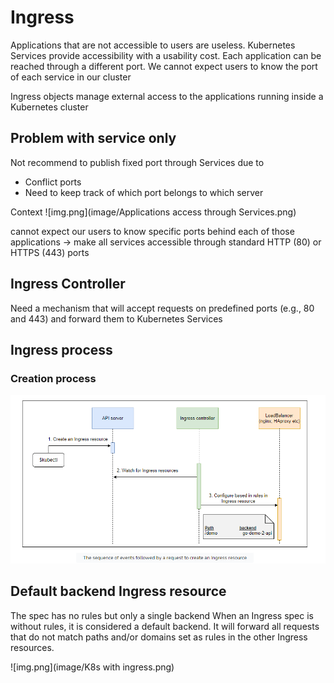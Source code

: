 # Ingress

Applications that are not accessible to users are useless. Kubernetes Services provide accessibility with a usability
cost. Each application can be reached through a different port. We cannot expect users to know the port of each service
in our cluster

Ingress objects manage external access to the applications running inside a Kubernetes cluster

## Problem with service only

Not recommend to publish fixed port through Services due to

- Conflict ports
- Need to keep track of which port belongs to which server

Context
![img.png](image/Applications access through Services.png)

cannot expect our users to know specific ports behind each of those applications
-> make all services accessible through standard HTTP (80) or HTTPS (443) ports

## Ingress Controller

Need a mechanism that will accept requests on predefined ports (e.g., 80 and 443) and forward them to Kubernetes
Services

## Ingress process

### Creation process

![img.png](image/Ingress%20Creation%20Process.png)

## Default backend Ingress resource

The spec has no rules but only a single backend
When an Ingress spec is without rules, it is considered a default backend. It will forward all requests that do not
match paths and/or domains set as rules in the other Ingress resources.

![img.png](image/K8s with ingress.png)
